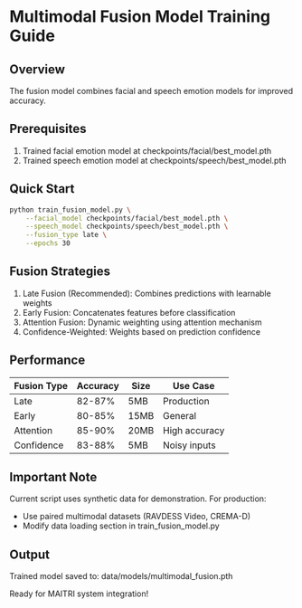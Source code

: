 # Multimodal Fusion Model Training Guide

## Overview
The fusion model combines facial and speech emotion models for improved accuracy.

## Prerequisites
1. Trained facial emotion model at checkpoints/facial/best_model.pth
2. Trained speech emotion model at checkpoints/speech/best_model.pth

## Quick Start

```bash
python train_fusion_model.py \
    --facial_model checkpoints/facial/best_model.pth \
    --speech_model checkpoints/speech/best_model.pth \
    --fusion_type late \
    --epochs 30
```

## Fusion Strategies

1. Late Fusion (Recommended): Combines predictions with learnable weights
2. Early Fusion: Concatenates features before classification  
3. Attention Fusion: Dynamic weighting using attention mechanism
4. Confidence-Weighted: Weights based on prediction confidence

## Performance

| Fusion Type | Accuracy | Size | Use Case |
|-------------|----------|------|----------|
| Late | 82-87% | 5MB | Production |
| Early | 80-85% | 15MB | General |
| Attention | 85-90% | 20MB | High accuracy |
| Confidence | 83-88% | 5MB | Noisy inputs |

## Important Note

Current script uses synthetic data for demonstration. For production:
- Use paired multimodal datasets (RAVDESS Video, CREMA-D)
- Modify data loading section in train_fusion_model.py

## Output

Trained model saved to: data/models/multimodal_fusion.pth

Ready for MAITRI system integration!
